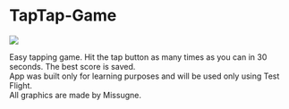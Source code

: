 # TapTap-Game

<img src="https://repository-images.githubusercontent.com/184172366/df054200-95e3-11ea-9d45-b27cbb80bc2e">

Easy tapping game. Hit the tap button as many times as you can in 30 seconds. The best score is saved.<br>
App was built only for learning purposes and will be used only using Test Flight.<br>
All graphics are made by Missugne.<br>
